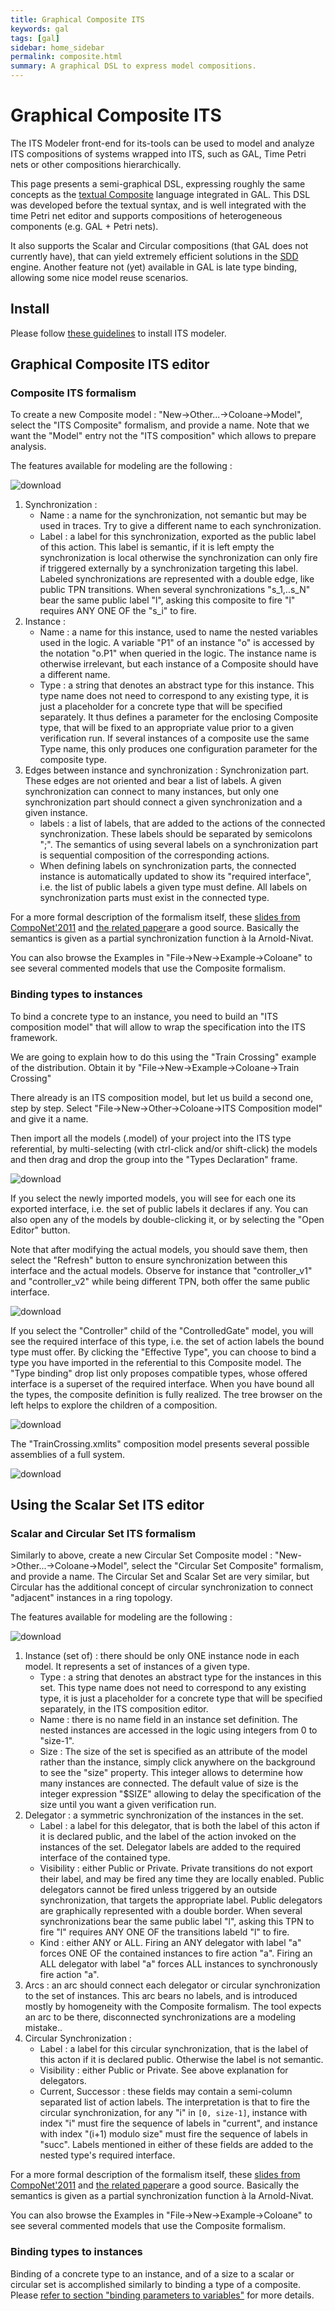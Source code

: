 ```yaml
---
title: Graphical Composite ITS
keywords: gal
tags: [gal]
sidebar: home_sidebar
permalink: composite.html
summary: A graphical DSL to express model compositions.
---
```


# Graphical Composite ITS

The ITS Modeler front-end for its-tools can be used to model and analyze ITS compositions of systems wrapped into ITS, such as GAL, Time Petri nets or other compositions hierarchically.

This page presents a semi-graphical DSL, expressing roughly the same concepts as the [textual Composite](cgal.md) language integrated in GAL.
This DSL was developed before the textual syntax, and is well integrated with the time Petri net editor and supports compositions of 
heterogeneous components (e.g. GAL + Petri nets). 

It also supports the Scalar and Circular compositions (that GAL does not currently have), that can yield extremely efficient solutions in the [SDD](libddd.html) engine.
Another feature not (yet) available in GAL is late type binding, allowing some nice model reuse scenarios.   

## Install

Please follow [these guidelines](eclipsestart.md) to install ITS modeler.

## Graphical Composite ITS editor

### Composite ITS formalism

To create a new Composite model : "New->Other...->Coloane->Model", select the "ITS Composite" formalism, and provide a name. 
Note that we want the "Model" entry not the "ITS composition" which allows to prepare analysis.

The features available for modeling are the following :

![download](images/compositeFeatures.png)

1.  Synchronization :
    *   Name : a name for the synchronization, not semantic but may be used in traces. Try to give a different name to each synchronization.
    *   Label : a label for this synchronization, exported as the public label of this action. 
    This label is semantic, if it is left empty the synchronization is local otherwise the synchronization can only fire if triggered externally by a
     synchronization targeting this label. 
     Labeled synchronizations are represented with a double edge, like public TPN transitions. 
     When several synchronizations "s_1,..s_N" bear the same public label "l", asking this composite to fire "l" requires ANY ONE OF the "s_i" to fire.
2.  Instance :
    *   Name : a name for this instance, used to name the nested variables used in the logic. 
    A variable "P1" of an instance "o" is accessed by the notation "o.P1" when queried in the logic. 
    The instance name is otherwise irrelevant, but each instance of a Composite should have a different name.
    *   Type : a string that denotes an abstract type for this instance. 
    This type name does not need to correspond to any existing type, it is just a placeholder for a concrete type that will be specified separately. 
    It thus defines a parameter for the enclosing Composite type, that will be fixed to an appropriate value prior to a given verification run. 
    If several instances of a composite use the same Type name, this only produces one configuration parameter for the composite type.
3.  Edges between instance and synchronization : Synchronization part. These edges are not oriented and bear a list of labels. 
A given synchronization can connect to many instances, but only one synchronization part should connect a given synchronization and a given instance.
    *   labels : a list of labels, that are added to the actions of the connected synchronization. 
    These labels should be separated by semicolons ";". 
    The semantics of using several labels on a synchronization part is sequential composition of the corresponding actions.
    *   When defining labels on synchronization parts, the connected instance is automatically updated to show its "required interface",
     i.e. the list of public labels a given type must define. All labels on synchronization parts must exist in the connected type.

For a more formal description of the formalism itself, these [slides from CompoNet'2011](files/CompoNet-2011-prez.pdf) 
and [the related paper](http://ceur-ws.org/Vol-726/04-componet-2.pdf)are a good source. Basically the semantics is given as a partial synchronization function à la Arnold-Nivat.

You can also browse the Examples in "File->New->Example->Coloane" to see several commented models that use the Composite formalism.

### Binding types to instances

To bind a concrete type to an instance, you need to build an "ITS composition model" that will allow to wrap the specification into the ITS framework.

We are going to explain how to do this using the "Train Crossing" example of the distribution. Obtain it by "File->New->Example->Coloane->Train Crossing"

There already is an ITS composition model, but let us build a second one, step by step. Select "File->New->Other->Coloane->ITS Composition model" and give it a name.

Then import all the models (.model) of your project into the ITS type referential, by multi-selecting (with ctrl-click and/or shift-click)
 the models and then drag and drop the group into the "Types Declaration" frame.

![download](images/dragdropall.png)

If you select the newly imported models, you will see for each one its exported interface, i.e. the set of public labels it declares if any. 
You can also open any of the models by double-clicking it, or by selecting the "Open Editor" button. 

Note that after modifying the actual models, you should save them, then select the "Refresh" button to ensure synchronization between this interface and the actual models. 
Observe for instance that "controller_v1" and "controller_v2" while being different TPN, both offer the same public interface.

![download](images/compositionFeatures.png)

If you select the "Controller" child of the "ControlledGate" model, you will see the required interface of this type, 
i.e. the set of action labels the bound type must offer. 
By clicking the "Effective Type", you can choose to bind a type you have imported in the referential to this Composite model. 
The "Type binding" drop list only proposes compatible types, whose offered interface is a superset of the required interface. 
When you have bound all the types, the composite definition is fully realized. The tree browser on the left helps to explore the children of a composition.

![download](images/setTypeParam.png)

The "TrainCrossing.xmlits" composition model presents several possible assemblies of a full system.

![download](images/boundType.png)


## Using the Scalar Set ITS editor

### Scalar and Circular Set ITS formalism

Similarly to above, create a new Circular Set Composite model : "New->Other...->Coloane->Model", select the "Circular Set Composite" formalism,
 and provide a name. 
 The Circular Set and Scalar Set are very similar, but Circular has the additional concept of circular synchronization to connect "adjacent" instances in a ring topology.

The features available for modeling are the following :

![download](images/circularFeatures.png)

1.  Instance (set of) : there should be only ONE instance node in each model. It represents a set of instances of a given type.
    *   Type : a string that denotes an abstract type for the instances in this set. This type name does not need to correspond to any existing type, 
    it is just a placeholder for a concrete type that will be specified separately, in the ITS composition editor.
    *   Name : there is no name field in an instance set definition. The nested instances are accessed in the logic using integers from 0 to "size-1".
    *   Size : The size of the set is specified as an attribute of the model rather than the instance, simply click anywhere on the background to see the "size" property. 
    This integer allows to determine how many instances are connected. The default value of size is the integer expression "$SIZE" allowing to delay the specification of
     the size until you want a given verification run.
2.  Delegator : a symmetric synchronization of the instances in the set.
    *   Label : a label for this delegator, that is both the label of this acton if it is declared public, and the label of the action
     invoked on the instances of the set. Delegator labels are added to the required interface of the contained type.
    *   Visibility : either Public or Private. Private transitions do not export their label, and may be fired any time they are locally enabled. 
    Public delegators cannot be fired unless triggered by an outside synchronization, that targets the appropriate label. 
    Public delegators are graphically represented with a double border. When several synchronizations bear the same public label "l", asking 
    this TPN to fire "l" requires ANY ONE OF the transitions labeld "l" to fire.
    *   Kind : either ANY or ALL. Firing an ANY delegator with label "a" forces ONE OF the contained 
    instances to fire action "a". Firing an ALL delegator with label "a" forces ALL instances to synchronously fire action "a".
3.  Arcs : an arc should connect each delegator or circular synchronization to the set of instances. 
This arc bears no labels, and is introduced mostly by homogeneity with the Composite formalism. 
The tool expects an arc to be there, disconnected synchronizations are a modeling mistake..
4.  Circular Synchronization :
    *   Label : a label for this circular synchronization, that is the label of this acton if it is declared public. Otherwise the label is not semantic.
    *   Visibility : either Public or Private. See above explanation for delegators.
    *   Current, Successor : these fields may contain a semi-column separated list of action labels. The interpretation is that to fire
     the circular synchronization, for any "i" in `[0, size-1]`, instance with index "i" must fire the sequence of labels in "current", and instance with index "(i+1)
      modulo size" must fire the sequence of labels in "succ". Labels mentioned in either of these fields are added to the nested type's required interface.

For a more formal description of the formalism itself, these [slides from CompoNet'2011](files/CompoNet-2011-prez.pdf) and
 [the related paper](http://ceur-ws.org/Vol-726/04-componet-2.pdf)are a good source. 
 Basically the semantics is given as a partial synchronization function à la Arnold-Nivat.

You can also browse the Examples in "File->New->Example->Coloane" to see several commented models that use the Composite formalism.

### Binding types to instances

Binding of a concrete type to an instance, and of a size to a scalar or circular set is accomplished similarly to binding a type of a composite. 
Please [refer to section "binding parameters to variables"](composite.md#ssec:bind) for more details.

